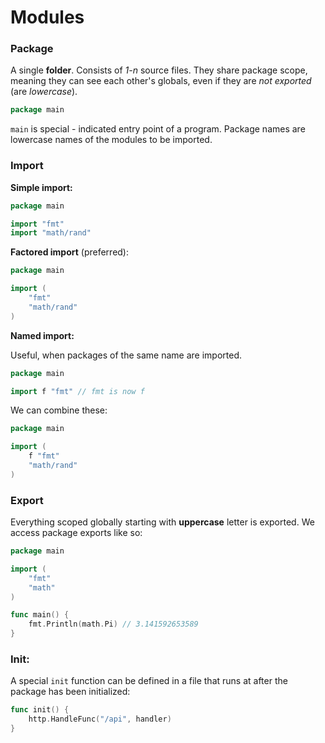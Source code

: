 # Modules

### Package

A single **folder**. Consists of *1-n* source files. They share package scope, meaning they can see each other's globals, even if they are *not exported* (are *lowercase*).

```go
package main
```

`main` is special - indicated entry point of a program. Package names are lowercase names of the modules to be imported.

### Import

**Simple import:**

```go
package main

import "fmt"
import "math/rand"
```

**Factored import** (preferred):

```go
package main

import (
	"fmt"
	"math/rand"
)
```

**Named import:**

Useful, when packages of the same name are imported.

```go
package main

import f "fmt" // fmt is now f
```

We can combine these:

```go
package main

import (
	f "fmt"
	"math/rand"
)
```

### Export

Everything scoped globally starting with **uppercase** letter is exported. We access package exports like so:

```go
package main

import (
	"fmt"
	"math"
)

func main() {
	fmt.Println(math.Pi) // 3.141592653589
}
```

### Init:

A special `init` function can be defined in a file that runs at after the package has been initialized:

```go
func init() {
	http.HandleFunc("/api", handler)
}
```

